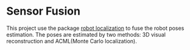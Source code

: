 # Sensor Fusion

This project use the package [robot localization](http://wiki.ros.org/robot_localization) to fuse the robot poses estimation. The poses are estimated by two methods: 3D visual reconstruction and ACML(Monte Carlo localization).
